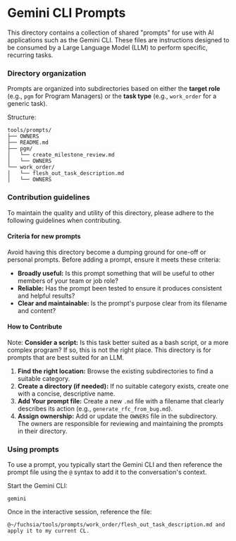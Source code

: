 # Gemini CLI Prompts

This directory contains a collection of shared "prompts" for use with AI
applications such as the Gemini CLI. These files are instructions designed to be
consumed by a Large Language Model (LLM) to perform specific, recurring tasks.

### Directory organization

Prompts are organized into subdirectories based on either the **target role**
(e.g., `pgm` for Program Managers) or the **task type** (e.g., `work_order` for
a generic task).

Structure:

```
tools/prompts/
├── OWNERS
├── README.md
├── pgm/
│   └── create_milestone_review.md
│   └── OWNERS
└── work_order/
│   └── flesh_out_task_description.md
│   └── OWNERS
```

### Contribution guidelines

To maintain the quality and utility of this directory, please adhere to the
following guidelines when contributing.

#### Criteria for new prompts

Avoid having this directory become a dumping ground for one-off or personal
prompts. Before adding a prompt, ensure it meets these criteria:

* **Broadly useful:** Is this prompt something that will be useful to other
  members of your team or job role?
* **Reliable:** Has the prompt been tested to ensure it produces consistent and
  helpful results?
* **Clear and maintainable:** Is the prompt's purpose clear from its filename
  and content?

#### How to Contribute

Note: **Consider a script:** Is this task better suited as a bash script, or a
more complex program? If so, this is not the right place. This directory is
for prompts that are best suited for an LLM.

1. **Find the right location:** Browse the existing subdirectories to find a
   suitable category.
2. **Create a directory (if needed):** If no suitable category exists, create
   one with a concise, descriptive name.
3. **Add Your prompt file:** Create a new `.md` file with a filename that
   clearly describes its action (e.g., `generate_rfc_from_bug.md`).
4. **Assign ownership:** Add or update the `OWNERS` file in the subdirectory.
   The owners are responsible for reviewing and maintaining the prompts in their
   directory.

### Using prompts

To use a prompt, you typically start the Gemini CLI and then reference the
prompt file using the `@` syntax to add it to the conversation's context.

Start the Gemini CLI:

```
gemini
```

Once in the interactive session, reference the file:

```
@~/fuchsia/tools/prompts/work_order/flesh_out_task_description.md and apply it to my current CL.
```
